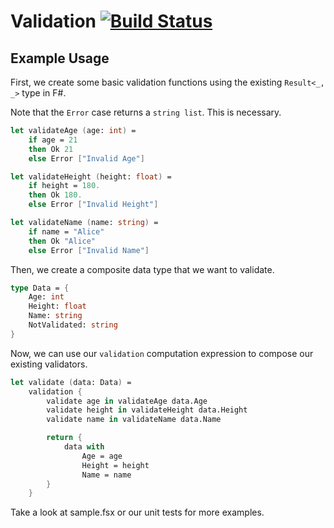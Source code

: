 # Validation [![Build Status](https://travis-ci.org/nimashoghi/Validation.svg?branch=master)](https://travis-ci.org/nimashoghi/Validation)

## Example Usage

First, we create some basic validation functions using the existing `Result<_, _>` type in F#.

Note that the `Error` case returns a `string list`. This is necessary.

```fs
let validateAge (age: int) =
    if age = 21
    then Ok 21
    else Error ["Invalid Age"]

let validateHeight (height: float) =
    if height = 180.
    then Ok 180.
    else Error ["Invalid Height"]

let validateName (name: string) =
    if name = "Alice"
    then Ok "Alice"
    else Error ["Invalid Name"]
```

Then, we create a composite data type that we want to validate.

```fs
type Data = {
    Age: int
    Height: float
    Name: string
    NotValidated: string
}
```

Now, we can use our `validation` computation expression to compose our existing validators.

```fs
let validate (data: Data) =
    validation {
        validate age in validateAge data.Age
        validate height in validateHeight data.Height
        validate name in validateName data.Name

        return {
            data with
                Age = age
                Height = height
                Name = name
        }
    }
```

Take a look at sample.fsx or our unit tests for more examples.
